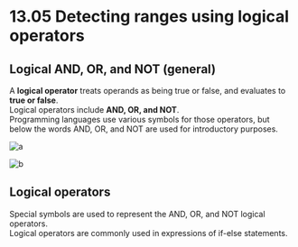 # 13.05 Detecting ranges using logical operators

## Logical AND, OR, and NOT (general)
A **logical operator** treats operands as being true or false, and evaluates to **true or false**.   
Logical operators include **AND, OR, and NOT**.   
Programming languages use various symbols for those operators, but below the words AND, OR, and NOT are used for introductory purposes.   

![a](https://github.com/ijaejun1025/CIS224-Computer_Architecture/assets/154036705/99d4b74d-7d70-4ebc-b313-031b202ad700)

![b](https://github.com/ijaejun1025/CIS224-Computer_Architecture/assets/154036705/b4c5b784-8fc2-46ad-ab48-e9ac0d02279f)

## Logical operators
Special symbols are used to represent the AND, OR, and NOT logical operators.   
Logical operators are commonly used in expressions of if-else statements.   

